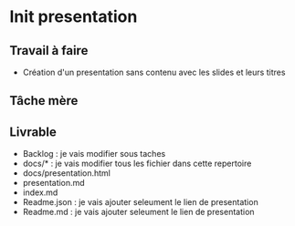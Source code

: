 # Init presentation

## Travail à faire

- Création d'un presentation sans contenu avec les slides et leurs titres

## Tâche mère

## Livrable

- Backlog : je vais modifier sous taches
- docs/* : je vais modifier tous les fichier dans cette repertoire
- docs/presentation.html
- presentation.md
- index.md
- Readme.json : je vais ajouter seleument le lien de presentation
- Readme.md  : je vais ajouter seleument le lien de presentation